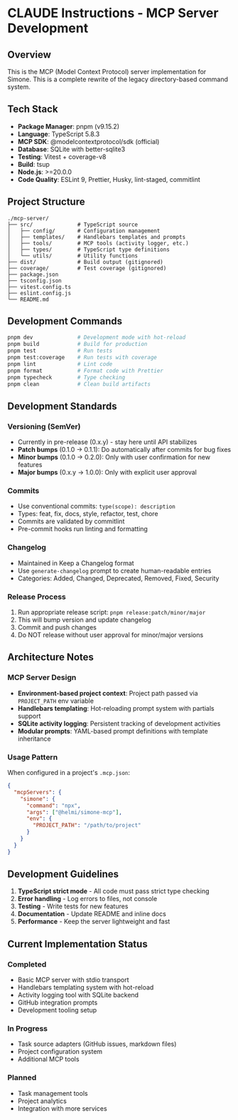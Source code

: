 # CLAUDE Instructions - MCP Server Development

## Overview

This is the MCP (Model Context Protocol) server implementation for Simone. This is a complete rewrite of the legacy directory-based command system.

## Tech Stack

- **Package Manager**: pnpm (v9.15.2)
- **Language**: TypeScript 5.8.3
- **MCP SDK**: @modelcontextprotocol/sdk (official)
- **Database**: SQLite with better-sqlite3
- **Testing**: Vitest + coverage-v8
- **Build**: tsup
- **Node.js**: >=20.0.0
- **Code Quality**: ESLint 9, Prettier, Husky, lint-staged, commitlint

## Project Structure

```plain
./mcp-server/
├── src/              # TypeScript source
│   ├── config/       # Configuration management
│   ├── templates/    # Handlebars templates and prompts
│   ├── tools/        # MCP tools (activity logger, etc.)
│   ├── types/        # TypeScript type definitions
│   └── utils/        # Utility functions
├── dist/             # Build output (gitignored)
├── coverage/         # Test coverage (gitignored)
├── package.json
├── tsconfig.json
├── vitest.config.ts
├── eslint.config.js
└── README.md
```

## Development Commands

```bash
pnpm dev              # Development mode with hot-reload
pnpm build            # Build for production
pnpm test             # Run tests
pnpm test:coverage    # Run tests with coverage
pnpm lint             # Lint code
pnpm format           # Format code with Prettier
pnpm typecheck        # Type checking
pnpm clean            # Clean build artifacts
```

## Development Standards

### Versioning (SemVer)

- Currently in pre-release (0.x.y) - stay here until API stabilizes
- **Patch bumps** (0.1.0 → 0.1.1): Do automatically after commits for bug fixes
- **Minor bumps** (0.1.0 → 0.2.0): Only with user confirmation for new features
- **Major bumps** (0.x.y → 1.0.0): Only with explicit user approval

### Commits

- Use conventional commits: `type(scope): description`
- Types: feat, fix, docs, style, refactor, test, chore
- Commits are validated by commitlint
- Pre-commit hooks run linting and formatting

### Changelog

- Maintained in Keep a Changelog format
- Use `generate-changelog` prompt to create human-readable entries
- Categories: Added, Changed, Deprecated, Removed, Fixed, Security

### Release Process

1. Run appropriate release script: `pnpm release:patch/minor/major`
2. This will bump version and update changelog
3. Commit and push changes
4. Do NOT release without user approval for minor/major versions

## Architecture Notes

### MCP Server Design

- **Environment-based project context**: Project path passed via `PROJECT_PATH` env variable
- **Handlebars templating**: Hot-reloading prompt system with partials support
- **SQLite activity logging**: Persistent tracking of development activities
- **Modular prompts**: YAML-based prompt definitions with template inheritance

### Usage Pattern

When configured in a project's `.mcp.json`:

```json
{
  "mcpServers": {
    "simone": {
      "command": "npx",
      "args": ["@helmi/simone-mcp"],
      "env": {
        "PROJECT_PATH": "/path/to/project"
      }
    }
  }
}
```

## Development Guidelines

1. **TypeScript strict mode** - All code must pass strict type checking
2. **Error handling** - Log errors to files, not console
3. **Testing** - Write tests for new features
4. **Documentation** - Update README and inline docs
5. **Performance** - Keep the server lightweight and fast

## Current Implementation Status

### Completed
- Basic MCP server with stdio transport
- Handlebars templating system with hot-reload
- Activity logging tool with SQLite backend
- GitHub integration prompts
- Development tooling setup

### In Progress
- Task source adapters (GitHub issues, markdown files)
- Project configuration system
- Additional MCP tools

### Planned
- Task management tools
- Project analytics
- Integration with more services